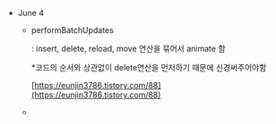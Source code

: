 - June 4
    - performBatchUpdates

        : insert, delete, reload, move 연산을 묶어서 animate 함

        *코드의 순서와 상관없이 delete연산을 먼저하기 때문에 신경써주어야함

        [https://eunjin3786.tistory.com/88](https://eunjin3786.tistory.com/88)

    -
